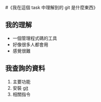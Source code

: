 ﻿#《我在這個 task 中理解到的 git 是什麼東西》
## 我的理解
- 一個管理程式碼的工具
- 好像很多人都會用
- 感覺很難
## 我查詢的資料
 1. 主要功能
 2. 安裝 [git](https://git-scm.com/)
 3. 相關指令
